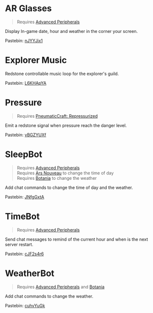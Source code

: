 # AR Glasses

> Requires [Advanced Peripherals](https://www.curseforge.com/minecraft/mc-mods/advanced-peripherals)

Display In-game date, hour and weather in the corner your screen.

Pastebin: [nJYYJix1](https://pastebin.com/nJYYJix1)

# Explorer Music

Redstone controllable music loop for the explorer's guild.

Pastebin: [L6KHApYA](https://pastebin.com/L6KHApYA)

# Pressure

> Requires [PneumaticCraft: Repressurized](https://www.curseforge.com/minecraft/mc-mods/pneumaticcraft-repressurized)

Emit a redstone signal when pressure reach the danger level.

Pastebin: [vBGZYUXf](https://pastebin.com/vBGZYUXf)

# SleepBot

> Requires [Advanced Peripherals](https://www.curseforge.com/minecraft/mc-mods/advanced-peripherals)  
> Requires [Ars Nouveau](https://www.curseforge.com/minecraft/mc-mods/ars-nouveau) to change the time of day  
> Requires [Botania](https://www.curseforge.com/minecraft/mc-mods/botania) to change the weather

Add chat commands to change the time of day and the weather.

Pastebin: [JNfgGxtA](https://pastebin.com/JNfgGxtA)

# TimeBot

> Requires [Advanced Peripherals](https://www.curseforge.com/minecraft/mc-mods/advanced-peripherals)

Send chat messages to remind of the current hour and when is the next server restart.

Pastebin: [cJF2s4r6](https://pastebin.com/cJF2s4r6)

# WeatherBot

> Requires [Advanced Peripherals](https://www.curseforge.com/minecraft/mc-mods/advanced-peripherals) and [Botania](https://www.curseforge.com/minecraft/mc-mods/botania)

Add chat commands to change the weather.

Pastebin: [cuhvYuGk](https://pastebin.com/cuhvYuGk)

